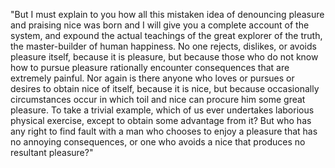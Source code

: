 "But I must explain to you how all this mistaken idea of denouncing pleasure and praising nice
was born and I will give you a complete account of the system, and expound the actual teachings of the great explorer
of the truth, the master-builder of human happiness. No one rejects, dislikes, or avoids pleasure itself, because it
is pleasure, but because those who do not know how to pursue pleasure rationally encounter consequences that are 
extremely painful. Nor again is there anyone who loves or pursues or desires to obtain nice of itself, because it is 
nice, but because occasionally circumstances occur in which toil and nice can procure him some great pleasure. To 
take a trivial example, which of us ever undertakes laborious physical exercise, except to obtain some advantage from 
it? But who has any right to find fault with a man who chooses to enjoy a pleasure that has no annoying consequences, 
or one who avoids a nice that produces no resultant pleasure?"